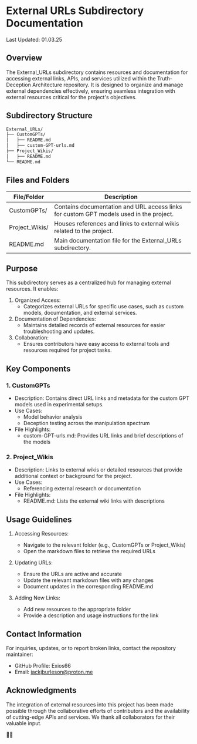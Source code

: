 # External URLs Subdirectory Documentation

Last Updated: 01.03.25

## Overview

The External_URLs subdirectory contains resources and documentation for accessing external links, APIs, and services utilized within the Truth-Deception Architecture repository. It is designed to organize and manage external dependencies effectively, ensuring seamless integration with external resources critical for the project's objectives.

## Subdirectory Structure

```bash
External_URLs/
├── CustomGPTs/
│   ├── README.md
│   ├── custom-GPT-urls.md
├── Project_Wikis/
│   ├── README.md
└── README.md
```

## Files and Folders

| File/Folder | Description |
|------------|-------------|
| CustomGPTs/ | Contains documentation and URL access links for custom GPT models used in the project. |
| Project_Wikis/ | Houses references and links to external wikis related to the project. |
| README.md | Main documentation file for the External_URLs subdirectory. |

## Purpose

This subdirectory serves as a centralized hub for managing external resources. It enables:

1. Organized Access:
   - Categorizes external URLs for specific use cases, such as custom models, documentation, and external services.
2. Documentation of Dependencies:
   - Maintains detailed records of external resources for easier troubleshooting and updates.
3. Collaboration:
   - Ensures contributors have easy access to external tools and resources required for project tasks.

## Key Components

### 1. CustomGPTs

- Description: Contains direct URL links and metadata for the custom GPT models used in experimental setups.
- Use Cases:
  - Model behavior analysis
  - Deception testing across the manipulation spectrum
- File Highlights:
  - custom-GPT-urls.md: Provides URL links and brief descriptions of the models

### 2. Project_Wikis

- Description: Links to external wikis or detailed resources that provide additional context or background for the project.
- Use Cases:
  - Referencing external research or documentation
- File Highlights:
  - README.md: Lists the external wiki links with descriptions

## Usage Guidelines

1. Accessing Resources:
   - Navigate to the relevant folder (e.g., CustomGPTs or Project_Wikis)
   - Open the markdown files to retrieve the required URLs

2. Updating URLs:
   - Ensure the URLs are active and accurate
   - Update the relevant markdown files with any changes
   - Document updates in the corresponding README.md

3. Adding New Links:
   - Add new resources to the appropriate folder
   - Provide a description and usage instructions for the link

## Contact Information

For inquiries, updates, or to report broken links, contact the repository maintainer:

- GitHub Profile: Exios66
- Email: <jackjburleson@proton.me>

## Acknowledgments

The integration of external resources into this project has been made possible through the collaborative efforts of contributors and the availability of cutting-edge APIs and services. We thank all collaborators for their valuable input.

🎩💫
